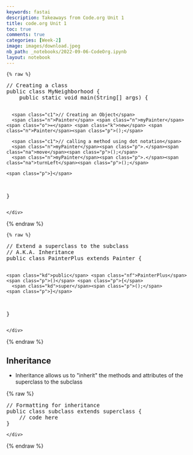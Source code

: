 ```yaml
---
keywords: fastai
description: Takeaways from Code.org Unit 1
title: code.org Unit 1
toc: true
comments: true
categories: [Week-2]
image: images/download.jpeg
nb_path: _notebooks/2022-09-06-CodeOrg.ipynb
layout: notebook
---
```


<!--
#################################################
### THIS FILE WAS AUTOGENERATED! DO NOT EDIT! ###
#################################################
# file to edit: _notebooks/2022-09-06-CodeOrg.ipynb
-->

<div class="container" id="notebook-container">
        
    {% raw %}
    
<div class="cell border-box-sizing code_cell rendered">
<div class="input">

<div class="inner_cell">
    <div class="input_area">
<div class=" highlight hl-java"><pre><span></span><span class="c1">// Creating a class</span>
<span class="kd">public</span> <span class="kd">class</span> <span class="nc">MyNeighborhood</span> <span class="p">{</span>
    <span class="kd">public</span> <span class="kd">static</span> <span class="kt">void</span> <span class="nf">main</span><span class="p">(</span><span class="n">String</span><span class="o">[]</span> <span class="n">args</span><span class="p">)</span> <span class="p">{</span>
  
      <span class="c1">// Creating an Object</span>
      <span class="n">Painter</span> <span class="n">myPainter</span> <span class="o">=</span> <span class="k">new</span> <span class="n">Painter</span><span class="p">();</span>

      <span class="c1">// calling a method using dot notation</span>
      <span class="n">myPainter</span><span class="p">.</span><span class="na">move</span><span class="p">();</span>
      <span class="n">myPainter</span><span class="p">.</span><span class="na">turnLeft</span><span class="p">();</span>
      
    <span class="p">}</span>
  <span class="p">}</span>
</pre></div>

    </div>
</div>
</div>

</div>
    {% endraw %}

    {% raw %}
    
<div class="cell border-box-sizing code_cell rendered">
<div class="input">

<div class="inner_cell">
    <div class="input_area">
<div class=" highlight hl-java"><pre><span></span><span class="c1">// Extend a superclass to the subclass</span>
<span class="c1">// A.K.A. Inheritance</span>
<span class="kd">public</span> <span class="kd">class</span> <span class="nc">PainterPlus</span> <span class="kd">extends</span> <span class="n">Painter</span> <span class="p">{</span>

    <span class="kd">public</span> <span class="nf">PainterPlus</span><span class="p">()</span> <span class="p">{</span>
      <span class="kd">super</span><span class="p">();</span>
    <span class="p">}</span>

  <span class="p">}</span>
</pre></div>

    </div>
</div>
</div>

</div>
    {% endraw %}

<div class="cell border-box-sizing text_cell rendered"><div class="inner_cell">
<div class="text_cell_render border-box-sizing rendered_html">
<h2 id="Inheritance">Inheritance<a class="anchor-link" href="#Inheritance"> </a></h2><ul>
<li>Inheritance allows us to "inherit" the methods and attributes of the superclass to the subclass</li>
</ul>

</div>
</div>
</div>
    {% raw %}
    
<div class="cell border-box-sizing code_cell rendered">
<div class="input">

<div class="inner_cell">
    <div class="input_area">
<div class=" highlight hl-java"><pre><span></span><span class="c1">// Formatting for inheritance</span>
<span class="kd">public</span> <span class="kd">class</span> <span class="nc">subclass</span> <span class="kd">extends</span> <span class="n">superclass</span> <span class="p">{</span>
    <span class="c1">// code here</span>
<span class="p">}</span>
</pre></div>

    </div>
</div>
</div>

</div>
    {% endraw %}

</div>
 

